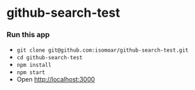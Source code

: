 # github-search-test

### Run this app
* `git clone git@github.com:isomoar/github-search-test.git`
* `cd github-search-test`
* `npm install`
* `npm start`
* Open [http://localhost:3000](http://localhost:3000)

